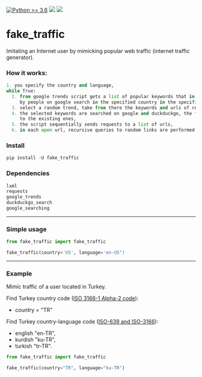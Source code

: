 [![Python >= 3.6](https://img.shields.io/badge/python->=3.6-red.svg)](https://www.python.org/downloads/) [![](https://badgen.net/github/release/deedy5/fake_traffic)](https://github.com/deedy5/fake_traffic/releases) [![](https://badge.fury.io/py/fake-traffic.svg)](https://pypi.org/project/fake-traffic) 
# fake_traffic
Imitating an Internet user by mimicking popular web traffic (internet traffic generator).

### How it works:
```python
1. you specify the country and language,
while True:
  2. from google trends script gets a list of popular keywords that in real time are searched 
     by people on google search in the specified country in the specified language,
  3. select a random trend, take from there the keywords and urls of related articles,
  4. the selected keywords are searched on google and duckduckgo, the found urls are added 
     to the existing ones,
  5. the script sequentially sends requests to a list of urls,
  6. in each open url, recursive queries to random links are performed to a random depth (1-5).
```

### Install

```python
pip install -U fake_traffic
```

### Dependencies
```python
lxml
requests
google_trends
duckduckgo_search
google_searching
```
---
### Simple usage
```python
from fake_traffic import fake_traffic

fake_traffic(country='US', language='en-US")
```
---
### Example
Mimic traffic of a user located in Turkey.

Find Turkey country code ([ISO 3166-1 Alpha-2 code](https://www.iso.org/obp/ui/)):</br>
  - country = "TR" </br>

Find Turkey country-language code ([ISO-639 and ISO-3166](https://www.fincher.org/Utilities/CountryLanguageList.shtml)): </br>
  - english  "en-TR", </br>
  - kurdish  "ku-TR", </br>
  - turkish  "tr-TR". </br>


```python
from fake_traffic import fake_traffic

fake_traffic(country="TR", language="ku-TR")
```
